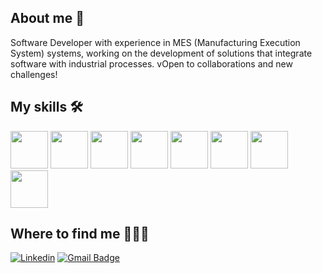## About me 🤙
Software Developer with experience in MES (Manufacturing Execution System) systems, working on the development of solutions that integrate software with industrial processes. vOpen to collaborations and new challenges!
## My skills 🛠
<p align="left">
  <img src="https://cdn.jsdelivr.net/gh/devicons/devicon@latest/icons/csharp/csharp-plain.svg" width="60" height="60"/>
  <img src="https://cdn.jsdelivr.net/gh/devicons/devicon@latest/icons/dot-net/dot-net-plain-wordmark.svg"  width="60" height="60"/>
  <img src="https://cdn.jsdelivr.net/gh/devicons/devicon@latest/icons/sqldeveloper/sqldeveloper-plain.svg" width="60" height="60"/>
  <img src="https://cdn.jsdelivr.net/gh/devicons/devicon@latest/icons/javascript/javascript-plain.svg" width="60" height="60"/>
  <img src="https://cdn.jsdelivr.net/gh/devicons/devicon@latest/icons/css3/css3-plain.svg" width="60" height="60"/>
  <img src="https://cdn.jsdelivr.net/gh/devicons/devicon@latest/icons/html5/html5-plain.svg" width="60" height="60"/>
  <img src="https://cdn.jsdelivr.net/gh/devicons/devicon@latest/icons/docker/docker-plain.svg"  width="60" height="60"/>
  <img src="https://cdn.jsdelivr.net/gh/devicons/devicon@latest/icons/azuredevops/azuredevops-original.svg"  width="60" height="60"/>
</p>

## Where to find me 🙋🏼‍♂️
[![Linkedin](https://img.shields.io/badge/linkedin-%230077B5.svg?style=for-the-badge&logo=linkedin&logoColor=white&link=https://www.linkedin.com/in/jgoliani/)](https://www.linkedin.com/in/jgoliani/)
[![Gmail Badge](https://img.shields.io/badge/Gmail-D14836?style=for-the-badge&logo=gmail&logoColor=white&link=mailto:SEU-EMAIL)](mailto:jguilherme.oliani@gmail.com)
